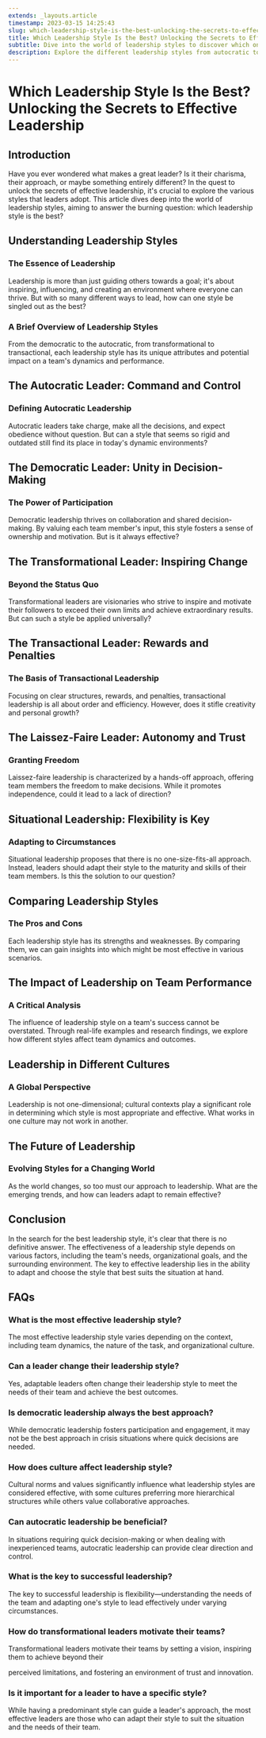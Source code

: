 ```yaml
---
extends: _layouts.article
timestamp: 2023-03-15 14:25:43
slug: which-leadership-style-is-the-best-unlocking-the-secrets-to-effective-leadership
title: Which Leadership Style Is the Best? Unlocking the Secrets to Effective Leadership
subtitle: Dive into the world of leadership styles to discover which one leads to true success.
description: Explore the different leadership styles from autocratic to democratic, and transformational to situational, to uncover which approach is most effective for inspiring teams and achieving goals. Join us as we delve into the secrets of effective leadership.
---
```



# Which Leadership Style Is the Best? Unlocking the Secrets to Effective Leadership

## Introduction

Have you ever wondered what makes a great leader? Is it their charisma, their approach, or maybe something entirely different? In the quest to unlock the secrets of effective leadership, it's crucial to explore the various styles that leaders adopt. This article dives deep into the world of leadership styles, aiming to answer the burning question: which leadership style is the best?

## Understanding Leadership Styles

### The Essence of Leadership

Leadership is more than just guiding others towards a goal; it's about inspiring, influencing, and creating an environment where everyone can thrive. But with so many different ways to lead, how can one style be singled out as the best?

### A Brief Overview of Leadership Styles

From the democratic to the autocratic, from transformational to transactional, each leadership style has its unique attributes and potential impact on a team's dynamics and performance.

## The Autocratic Leader: Command and Control

### Defining Autocratic Leadership

Autocratic leaders take charge, make all the decisions, and expect obedience without question. But can a style that seems so rigid and outdated still find its place in today's dynamic environments?

## The Democratic Leader: Unity in Decision-Making

### The Power of Participation

Democratic leadership thrives on collaboration and shared decision-making. By valuing each team member's input, this style fosters a sense of ownership and motivation. But is it always effective?

## The Transformational Leader: Inspiring Change

### Beyond the Status Quo

Transformational leaders are visionaries who strive to inspire and motivate their followers to exceed their own limits and achieve extraordinary results. But can such a style be applied universally?

## The Transactional Leader: Rewards and Penalties

### The Basis of Transactional Leadership

Focusing on clear structures, rewards, and penalties, transactional leadership is all about order and efficiency. However, does it stifle creativity and personal growth?

## The Laissez-Faire Leader: Autonomy and Trust

### Granting Freedom

Laissez-faire leadership is characterized by a hands-off approach, offering team members the freedom to make decisions. While it promotes independence, could it lead to a lack of direction?

## Situational Leadership: Flexibility is Key

### Adapting to Circumstances

Situational leadership proposes that there is no one-size-fits-all approach. Instead, leaders should adapt their style to the maturity and skills of their team members. Is this the solution to our question?

## Comparing Leadership Styles

### The Pros and Cons

Each leadership style has its strengths and weaknesses. By comparing them, we can gain insights into which might be most effective in various scenarios.

## The Impact of Leadership on Team Performance

### A Critical Analysis

The influence of leadership style on a team's success cannot be overstated. Through real-life examples and research findings, we explore how different styles affect team dynamics and outcomes.

## Leadership in Different Cultures

### A Global Perspective

Leadership is not one-dimensional; cultural contexts play a significant role in determining which style is most appropriate and effective. What works in one culture may not work in another.

## The Future of Leadership

### Evolving Styles for a Changing World

As the world changes, so too must our approach to leadership. What are the emerging trends, and how can leaders adapt to remain effective?

## Conclusion

In the search for the best leadership style, it's clear that there is no definitive answer. The effectiveness of a leadership style depends on various factors, including the team's needs, organizational goals, and the surrounding environment. The key to effective leadership lies in the ability to adapt and choose the style that best suits the situation at hand.

## FAQs

### What is the most effective leadership style?

The most effective leadership style varies depending on the context, including team dynamics, the nature of the task, and organizational culture.

### Can a leader change their leadership style?

Yes, adaptable leaders often change their leadership style to meet the needs of their team and achieve the best outcomes.

### Is democratic leadership always the best approach?

While democratic leadership fosters participation and engagement, it may not be the best approach in crisis situations where quick decisions are needed.

### How does culture affect leadership style?

Cultural norms and values significantly influence what leadership styles are considered effective, with some cultures preferring more hierarchical structures while others value collaborative approaches.

### Can autocratic leadership be beneficial?

In situations requiring quick decision-making or when dealing with inexperienced teams, autocratic leadership can provide clear direction and control.

### What is the key to successful leadership?

The key to successful leadership is flexibility—understanding the needs of the team and adapting one's style to lead effectively under varying circumstances.

### How do transformational leaders motivate their teams?

Transformational leaders motivate their teams by setting a vision, inspiring them to achieve beyond their

 perceived limitations, and fostering an environment of trust and innovation.

### Is it important for a leader to have a specific style?

While having a predominant style can guide a leader's approach, the most effective leaders are those who can adapt their style to suit the situation and the needs of their team.
